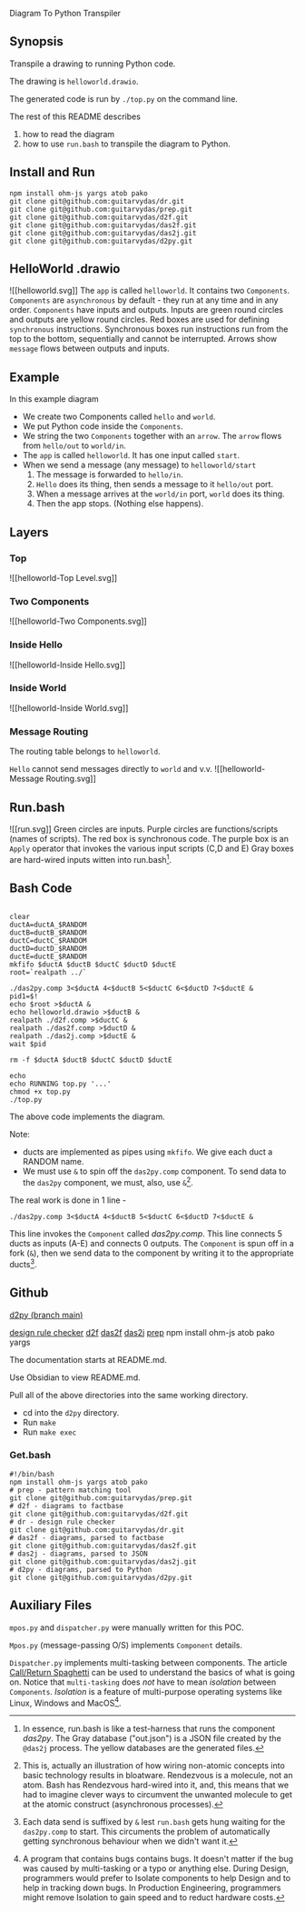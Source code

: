 Diagram To Python Transpiler
## Synopsis
Transpile a drawing to running Python code.

The drawing is `helloworld.drawio`.

The generated code is run by `./top.py` on the command line.

The rest of this README describes 
1. how to read the diagram
2. how to use `run.bash` to transpile the diagram to Python.

## Install and Run
```
npm install ohm-js yargs atob pako
git clone git@github.com:guitarvydas/dr.git
git clone git@github.com:guitarvydas/prep.git
git clone git@github.com:guitarvydas/d2f.git
git clone git@github.com:guitarvydas/das2f.git
git clone git@github.com:guitarvydas/das2j.git
git clone git@github.com:guitarvydas/d2py.git
```

## HelloWorld .drawio
![[helloworld.svg]]
The `app` is called `helloworld`.
It contains two `Components`.`
Components` are `asynchronous` by default - they run at any time and in any order.
`Components` have inputs and outputs. 
Inputs are green round circles and outputs are yellow round circles.
Red boxes are used for defining `synchronous` instructions.  Synchronous boxes run instructions run from the top to the bottom, sequentially and cannot be interrupted.
Arrows show `message` flows between outputs and inputs.

## Example
In this example diagram
- We create two Components called `hello` and `world`.
- We put Python code inside the `Components`.
- We string the two `Components` together with an `arrow`.  The `arrow` flows from `hello/out` to `world/in`.
- The `app` is called `helloworld`.  It has one input called `start`.
- When we send a message (any message) to `helloworld/start`
	1. The message is forwarded to `hello/in`.
	2. `Hello` does its thing, then sends a message to it `hello/out` port.
	3. When a message arrives at the `world/in` port, `world` does its thing.
	4. Then the app stops.  (Nothing else happens).

## Layers
### Top
![[helloworld-Top Level.svg]]
### Two Components
![[helloworld-Two Components.svg]]
### Inside Hello
![[helloworld-Inside Hello.svg]]
### Inside World
![[helloworld-Inside World.svg]]
### Message Routing
The routing table belongs to `helloworld`.

`Hello` cannot send messages directly to `world` and v.v.
![[helloworld-Message Routing.svg]]
## Run.bash
![[run.svg]]
Green circles are inputs.
Purple circles are functions/scripts (names of scripts).
The red box is synchronous code.
The purple box is an `Apply` operator that invokes the various input scripts (C,D and E)
Gray boxes are hard-wired inputs witten into run.bash[^1].
[^1]: In essence, run.bash is like a test-harness that runs the component *das2py*.
The Gray database ("out.json") is a JSON file created by the `@das2j` process.
The yellow databases are the generated files[^2].
[^2]: In a fully-componentized system, these would probably be outputs, but this example is a POC (Proof of Concept) which used existing tools (e.g. *bash* and the filesystem)
The letters A/B/C/D/E are notes-to-self that relate to the text code of run.bash.
Arrows are `ducts` that connect ports and operators.  In `bash`, we can implement `ducts` as pipes (see `mkfifo`) and in other cases, we might implement ducts as sockets.  Sometimes, we might choose to implement `ducts` as function calls[^3].
[^3]: But! Be careful.  Ducts are asynchronous message paths and functions are synchronous.  For ideas on how to implement asynchronous messaging using function calls see [Call/Return Spaghetti](https://guitarvydas.github.io/2020/12/09/CALL-RETURN-Spaghetti.html)
## Bash Code
```

clear
ductA=ductA_$RANDOM
ductB=ductB_$RANDOM
ductC=ductC_$RANDOM
ductD=ductD_$RANDOM
ductE=ductE_$RANDOM
mkfifo $ductA $ductB $ductC $ductD $ductE
root=`realpath ../`

./das2py.comp 3<$ductA 4<$ductB 5<$ductC 6<$ductD 7<$ductE &
pid1=$!
echo $root >$ductA &
echo helloworld.drawio >$ductB &
realpath ./d2f.comp >$ductC &
realpath ./das2f.comp >$ductD &
realpath ./das2j.comp >$ductE &
wait $pid

rm -f $ductA $ductB $ductC $ductD $ductE

echo
echo RUNNING top.py '...'
chmod +x top.py
./top.py
```
The above code implements the diagram.

Note:
- ducts are implemented as pipes using `mkfifo`. We give each duct a RANDOM name.
- We must use `&` to spin off the `das2py.comp` component.  To send data to the `das2py` component, we must, also, use `&`[^4].
[^4]: This is, actually an illustration of how wiring non-atomic concepts into basic technology results in bloatware.  Rendezvous is a molecule, not an atom.  Bash has Rendezvous hard-wired into it, and, this means that we had to imagine clever ways to circumvent the unwanted molecule to get at the atomic construct (asynchronous processes).

The real work is done in 1 line - 
```
./das2py.comp 3<$ductA 4<$ductB 5<$ductC 6<$ductD 7<$ductE &
```
This line invokes the `Component` called *das2py.comp*.  This line connects 5 ducts as inputs (A-E) and connects 0 outputs.  The `Component` is spun off in a fork (`&`), then we send data to the component by writing it to the appropriate ducts[^5].
[^5]: Each data send is suffixed by `&` lest `run.bash` gets hung waiting for the `das2py.comp` to start.  This circuments the problem of automatically getting synchronous behaviour when we didn't want it.

## Github
[d2py (branch main)](https://github.com/guitarvydas/d2py)

[design rule checker](https://github.com/guitarvydas/dr)
[d2f](https://github.com/guitarvydas/d2f)
[das2f](https://github.com/guitarvydas/das2f)
[das2j](https://github.com/guitarvydas/das2j)
[prep](https://github.com/guitarvydas/prep)
npm install ohm-js atob pako yargs

The documentation starts at README.md.

Use Obsidian to view README.md.

Pull all of the above directories into the same working directory.  

- cd into the `d2py` directory.
- Run `make`
- Run `make exec`

### Get.bash
```
#!/bin/bash
npm install ohm-js yargs atob pako
# prep - pattern matching tool
git clone git@github.com:guitarvydas/prep.git
# d2f - diagrams to factbase
git clone git@github.com:guitarvydas/d2f.git
# dr - design rule checker
git clone git@github.com:guitarvydas/dr.git
# das2f - diagrams, parsed to factbase
git clone git@github.com:guitarvydas/das2f.git
# das2j - diagrams, parsed to JSON
git clone git@github.com:guitarvydas/das2j.git
# d2py - diagrams, parsed to Python
git clone git@github.com:guitarvydas/d2py.git
```

## Auxiliary Files
`mpos.py` and `dispatcher.py` were manually written for this POC.

`Mpos.py` (message-passing O/S) implements `Component` details.

`Dispatcher.py` implements multi-tasking between components.  The article [Call/Return Spaghetti](https://guitarvydas.github.io/2020/12/09/CALL-RETURN-Spaghetti.html) can be used to understand the basics of what is going on.  Notice that `multi-tasking` does *not* have to mean *isolation* between `Components`.  *Isolation* is a feature of multi-purpose operating systems like Linux, Windows and MacOS[^6].
[^6]: A program that contains bugs contains bugs.  It doesn't matter if the bug was caused by multi-tasking or a typo or anything else.  During Design, programmers would prefer to Isolate components to help Design and to help in tracking down bugs.  In Production Engineering, programmers might remove Isolation to gain speed and to reduct hardware costs.